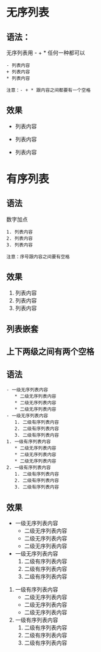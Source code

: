 # 无序列表
## 语法：  
无序列表用 - + * 任何一种都可以
```shell
- 列表内容
+ 列表内容
* 列表内容

注意：- + * 跟内容之间都要有一个空格
```
## 效果
- 列表内容
+ 列表内容
* 列表内容

# 有序列表
## 语法
数字加点

```shell
1. 列表内容
2. 列表内容
3. 列表内容

注意：序号跟内容之间要有空格
```

## 效果
1. 列表内容
2. 列表内容
3. 列表内容

## 列表嵌套
## 上下两级之间有两个空格
## 语法
```shell
- 一级无序列表内容   
   * 二级无序列表内容 
   * 二级无序列表内容
   * 二级无序列表内容
- 一级无序列表内容   
   1. 二级有序列表内容
   2. 二级有序列表内容
   3. 二级有序列表内容
1. 一级有序列表内容    
   * 二级无序列表内容
   * 二级无序列表内容
   * 二级无序列表内容
2. 一级有序列表内容
   1. 二级有序列表内容
   2. 二级有序列表内容
   3. 二级有序列表内容
```

## 效果
- 一级无序列表内容   
   * 二级无序列表内容 
   * 二级无序列表内容
   * 二级无序列表内容
- 一级无序列表内容   
   1. 二级有序列表内容
   2. 二级有序列表内容
   3. 二级有序列表内容
1. 一级有序列表内容    
   * 二级无序列表内容
   * 二级无序列表内容
   * 二级无序列表内容
2. 一级有序列表内容
   1. 二级有序列表内容
   2. 二级有序列表内容
   3. 二级有序列表内容




